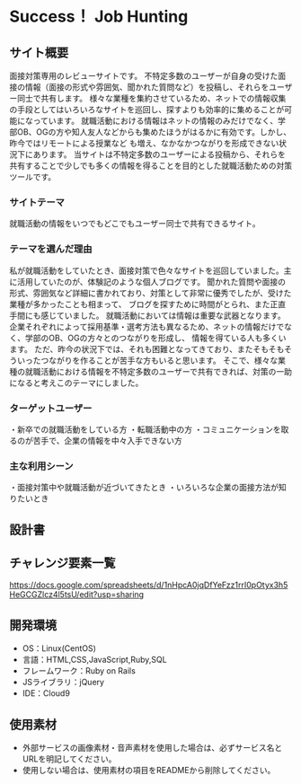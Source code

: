 # Success！ Job Hunting

## サイト概要
面接対策専用のレビューサイトです。
不特定多数のユーザーが自身の受けた面接の情報（面接の形式や雰囲気、聞かれた質問など）を投稿し、それらをユーザー同士で共有します。
様々な業種を集約させているため、ネットでの情報収集の手段としてはいろいろなサイトを巡回し、探すよりも効率的に集めることが可能になっています。
就職活動における情報はネットの情報のみだけでなく、学部OB、OGの方や知人友人などからも集めたほうがはるかに有効です。しかし、昨今ではリモートによる授業など
も増え、なかなかつながりを形成できない状況下にあります。
当サイトは不特定多数のユーザーによる投稿から、それらを共有することで少しでも多くの情報を得ることを目的とした就職活動ための対策ツールです。

### サイトテーマ
就職活動の情報をいつでもどこでもユーザー同士で共有できるサイト。

### テーマを選んだ理由
私が就職活動をしていたとき、面接対策で色々なサイトを巡回していました。主に活用していたのが、体験記のような個人ブログです。
聞かれた質問や面接の形式、雰囲気など詳細に書かれており、対策として非常に優秀でしたが、受けた業種が多かったことも相まって、
ブログを探すために時間がとられ、また正直手間にも感じていました。
就職活動においては情報は重要な武器となります。企業それぞれによって採用基準・選考方法も異なるため、ネットの情報だけでなく、学部のOB、OGの方々とのつながりを形成し、
情報を得ている人も多くいます。
ただ、昨今の状況下では、それも困難となってきており、またそもそもそういったつながりを作ることが苦手な方もいると思います。
そこで、様々な業種の就職活動における情報を不特定多数のユーザーで共有できれば、対策の一助になると考えこのテーマにしました。

### ターゲットユーザー
・新卒での就職活動をしている方
・転職活動中の方
・コミュニケーションを取るのが苦手で、企業の情報を中々入手できない方
### 主な利用シーン
・面接対策中や就職活動が近づいてきたとき
・いろいろな企業の面接方法が知りたいとき
## 設計書


## チャレンジ要素一覧
https://docs.google.com/spreadsheets/d/1nHpcA0jqDfYeFzz1rrI0pOtyx3h5HeGCGZlcz4l5tsU/edit?usp=sharing

## 開発環境
- OS：Linux(CentOS)
- 言語：HTML,CSS,JavaScript,Ruby,SQL
- フレームワーク：Ruby on Rails
- JSライブラリ：jQuery
- IDE：Cloud9

## 使用素材
- 外部サービスの画像素材・音声素材を使用した場合は、必ずサービス名とURLを明記してください。
- 使用しない場合は、使用素材の項目をREADMEから削除してください。

